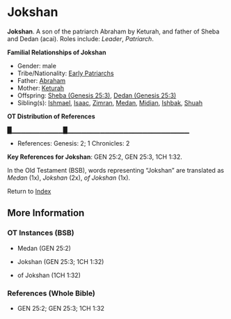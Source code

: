 # Jokshan
**Jokshan**. 
A son of the patriarch Abraham by Keturah, and father of Sheba and Dedan (acai). 
Roles include: 
_Leader_, _Patriarch_. 




**Familial Relationships of Jokshan**


* Gender: male
* Tribe/Nationality: [Early Patriarchs](../../../groups/md/acai/Earlypatriarchs.md)
* Father: [Abraham](Abraham.md)
* Mother: [Keturah](Keturah.md)
* Offspring: [Sheba (Genesis 25:3)](Sheba.3.md), [Dedan (Genesis 25:3)](Dedan.2.md)
* Sibling(s): [Ishmael](Ishmael.md), [Isaac](Isaac.md), [Zimran](Zimran.md), [Medan](Medan.md), [Midian](Midian.md), [Ishbak](Ishbak.md), [Shuah](Shuah.md)


**OT Distribution of References**

█▁▁▁▁▁▁▁▁▁▁▁█▁▁▁▁▁▁▁▁▁▁▁▁▁▁▁▁▁▁▁▁▁▁▁▁▁▁
* References: Genesis: 2; 1 Chronicles: 2



**Key References for Jokshan**: 
GEN 25:2, GEN 25:3, 1CH 1:32. 


In the Old Testament (BSB), words representing “Jokshan” are translated as 
*Medan* (1x), *Jokshan* (2x), *of Jokshan* (1x). 




Return to [Index](00-Index.md)

## More Information

### OT Instances (BSB)

* Medan (GEN 25:2)

* Jokshan (GEN 25:3; 1CH 1:32)

* of Jokshan (1CH 1:32)



### References (Whole Bible)

* GEN 25:2; GEN 25:3; 1CH 1:32



